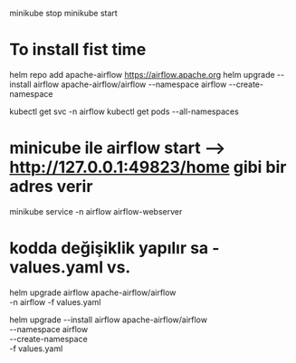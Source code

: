 minikube stop
minikube start

# To install fist time
helm repo add apache-airflow https://airflow.apache.org
helm upgrade --install airflow apache-airflow/airflow --namespace airflow --create-namespace



kubectl get svc -n airflow
kubectl get pods --all-namespaces


# minicube ile airflow start --> http://127.0.0.1:49823/home gibi bir adres verir
minikube service -n airflow airflow-webserver

# kodda değişiklik yapılır sa - values.yaml vs.
helm upgrade airflow apache-airflow/airflow \
  -n airflow -f values.yaml


helm upgrade --install airflow apache-airflow/airflow \
  --namespace airflow \
  --create-namespace \
  -f values.yaml






